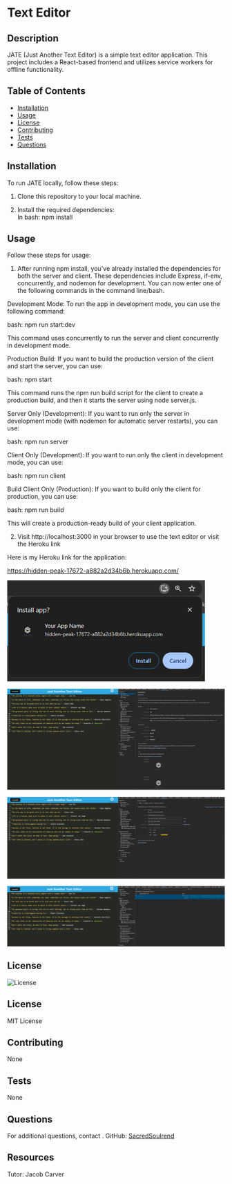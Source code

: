 # Text Editor

## Description
JATE (Just Another Text Editor) is a simple text editor application. This project includes a React-based frontend and utilizes service workers for offline functionality.

## Table of Contents
- [Installation](#installation)
- [Usage](#usage)
- [License](#license)
- [Contributing](#contributing)
- [Tests](#tests)
- [Questions](#questions)

## Installation
To run JATE locally, follow these steps:

1. Clone this repository to your local machine.

2. Install the required dependencies:<br> 
In bash: npm install<br> 

## Usage
Follow these steps for usage:

1. After running npm install, you've already installed the dependencies for both the server and client. These dependencies include Express, if-env, concurrently, and nodemon for development.  You can now enter one of the following commands in the command line/bash.

Development Mode:
To run the app in development mode, you can use the following command:

bash: npm run start:dev<br>

This command uses concurrently to run the server and client concurrently in development mode.

Production Build:
If you want to build the production version of the client and start the server, you can use:

bash: npm start<br>

This command runs the npm run build script for the client to create a production build, and then it starts the server using node server.js.

Server Only (Development):
If you want to run only the server in development mode (with nodemon for automatic server restarts), you can use:

bash: npm run server<br>

Client Only (Development):
If you want to run only the client in development mode, you can use:

bash: npm run client<br>

Build Client Only (Production):
If you want to build only the client for production, you can use:

bash: npm run build<br>

This will create a production-ready build of your client application.

2. Visit http://localhost:3000 in your browser to use the text editor or visit the Heroku link<br>

Here is my Heroku link for the application:

https://hidden-peak-17672-a882a2d34b6b.herokuapp.com/

![Alt text](assets/pics/install.png)

![Alt text](assets/pics/manifest.png)

![Alt text](<assets/pics/service worker.png>)

![Alt text](<assets/pics/IndexedDB stoarage.png>)

## License
![License](https://img.shields.io/badge/license-MIT-yellow)

## License

MIT License

## Contributing
None

## Tests
None

## Questions
For additional questions, contact .
GitHub: [SacredSoulrend](https://github.com/SacredSoulrend)

## Resources
Tutor: Jacob Carver